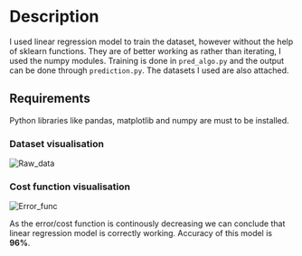 # Description
I used linear regression model to train the dataset, however without the help of sklearn functions. 
They are of better working as rather than iterating, I used the numpy modules. Training is done in `pred_algo.py`
and the output can be done through `prediction.py`. The datasets I used are also attached.

## Requirements
Python libraries like pandas, matplotlib and numpy are must to be installed.

### Dataset visualisation
![Raw_data](https://user-images.githubusercontent.com/56446640/84468188-d57f0080-ac9b-11ea-9319-978ab63f46b0.png)

### Cost function visualisation
![Error_func](https://user-images.githubusercontent.com/56446640/84468250-fcd5cd80-ac9b-11ea-9617-2d376d71f40f.png)


As the error/cost function is continously decreasing we can conclude that linear regression model is correctly working.
Accuracy of this model is **96%**.